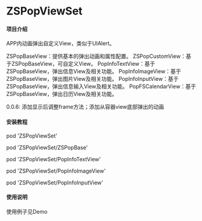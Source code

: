 # ZSPopViewSet

#### 项目介绍

APP内动画弹出自定义View，类似于UIAlert。

ZSPopBaseView：提供基本的弹出动画和属性配置。
ZSPopCustomView：基于ZSPopBaseView，可自定义View。
PopInfoTextView：基于ZSPopBaseView，弹出信息View及相关功能。
PopInfoImageView：基于ZSPopBaseView，弹出图片View及相关功能。
PopInfoInputView：基于ZSPopBaseView，弹出信息输入View及相关功能。
PopFSCalendarView：基于ZSPopBaseView，弹出日历View及相关功能。

0.0.6: 添加显示后调整frame方法；添加从容器view底部弹出的动画

#### 安装教程

pod 'ZSPopViewSet'

pod 'ZSPopViewSet/ZSPopBase'

pod 'ZSPopViewSet/PopInfoTextView'

pod 'ZSPopViewSet/PopInfoImageView'

pod 'ZSPopViewSet/PopInfoInputView'


#### 使用说明

使用例子见Demo


